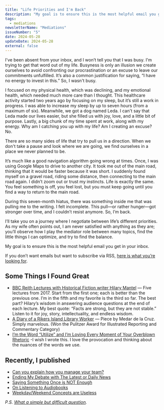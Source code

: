 ```yaml
---
title: "Life Priorities and I'm Back"
description: "My goal is to ensure this is the most helpful email you get in your inbox."
tags:
  - mediations
newsletterName: "Mediations"
issueNumber: "5"
date: 2024-05-28
updateDate: 2024-05-28
external: false
---
```


I've been absent from your inbox, and I won’t tell you that I was busy. I'm trying to get that word out of my life. Busyness is only an illusion we create ourselves to avoid confronting our procrastination or an excuse to leave our commitments unfulfilled. It’s also a common justification for saying, “I have no energy to invest in this.” So, I wasn't busy.

I focused on my physical health, which was declining, and my emotional health, which needed much more care than I thought. This healthcare activity started two years ago by focusing on my sleep, but it’s still a work in progress. I was able to increase my sleep by up to seven hours (from a maximum of six). Meanwhile, we got a dog named Leda. I can't say that Leda made our lives easier, but she filled us with joy, love, and a little bit of purpose. Lastly, a big chunk of my time spent at work, along with my energy. Why am I catching you up with my life? Am I creating an excuse? No.

There are so many sides of life that try to pull us in a direction. When we don't take a pause and look where we are going, we find ourselves in a place we never planned to be.

It’s much like a good navigation algorithm going wrong at times. Once, I was using Google Maps to drive to another city. It took me out of the main road, thinking that it would be faster because it was short. I suddenly found myself on a gravel road, riding some distance, then connecting to the main road again. I didn’t zoom out or trust my instincts. Life is exactly the same. You feel something is off, you feel lost, but you must keep going until you find a way to return to the main road.

During this seven-month hiatus, there was something inside me that was pulling me to the writing. I felt incomplete. This pull—or rather hunger—got stronger over time, and I couldn’t resist anymore. So, I’m back.

I’ll take you on a journey where I negotiate between life’s different priorities. As my wife often points out, I am never satisfied with anything as they are; you’ll observe how I play the mediator role between many topics, find the little things I can optimize, and try to find the balance.

My goal is to ensure this is the most helpful email you get in your inbox.

If you don’t want emails but want to subscribe via RSS, [here is what you’re looking for](/feeds/).

## Some Things I Found Great

- [BBC Reith Lectures with Historical Fiction writer Hilary Mantel](https://www.bbc.co.uk/sounds/brand/b08vkm52) — Five lectures from 2017. Start from the first one; each is better than the previous one. I’m in the fifth and my favorite is the third so far. The best part? Hilary’s wisdom in answering audience questions at the end of each lecture. My best quote: “Facts are strong, but they are not stable.” Listen to it for joy, story, intellectuality, and endless wisdom.
- [A Diary of a Rikers Island Library Worker](https://www.newyorker.com/culture/culture-desk/the-diary-of-a-rikers-island-library-worker) — Piece by Medar de la Cruz. Simply marvelous. (Won the Pulitzer Award for Illustrated Reporting and Commentary Category)
- [I’m the Word “Utilize” and I’m Loving Every Moment of Your Overblown Rhetoric](https://www.mcsweeneys.net/articles/im-the-word-utilize-and-im-loving-every-moment-of-your-overblown-rhetoric) -I wish I wrote this. I love the provocation and thinking about the nuances of the words we use.

## Recently, I published

- [Can you explain how you manage your team?](/journal/explain-how-to-manage-your-team/)
- [Ending My Debate with The Latest or Daily News](/no-more-debate-with-latest-or-daily-news/)
- [Saying Something Once is NOT Enough](/journal/saying-something-once-is-not-enough/)
- [On Listening to Audiobooks](/on-listening-to-audiobooks/)
- [Weekday/Weekend Concepts are Useless](/weekday-weekend-concepts-are-useless/)

*P.S. [What a simple but difficult question](https://www.youtube.com/watch?v=fqtA8nASKRs).*
